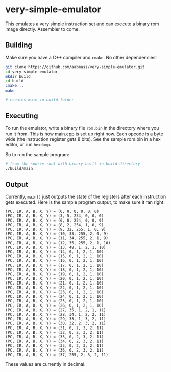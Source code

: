 very-simple-emulator
=============

This emulates a very simple instruction set and can execute a binary rom image
directly. Assembler to come.

Building
------
Make sure you have a C++ compiler and `cmake`. No other dependencies!

```sh
git clone https://github.com/aabmass/very-simple-emulator.git
cd very-simple-emulator
mkdir build
cd build
cmake ..
make

# creates main in build folder
```

Executing
------
To run the emulator, write a binary file `rom.bin` in the directory where you
run it from. This is how main.cpp is set up right now. Each opcode is a byte
wide (the instruction register gets 8 bits). See the sample rom.bin in a hex
editor, or run `hexdump`.

So to run the sample program:
```sh
# from the source root with binary built in build directory
./build/main
```

Output
-------
Currently, `main()` just outputs the state of the registers after each
instruction gets executed. Here is the sample program output, to make sure
it ran right:

```
(PC, IR, A, B, X, Y) = (0, 0, 0, 0, 0, 0)
(PC, IR, A, B, X, Y) = (3, 5, 254, 0, 0, 0)
(PC, IR, A, B, X, Y) = (6, 8, 254, 0, 0, 9)
(PC, IR, A, B, X, Y) = (8, 2, 254, 1, 0, 9)
(PC, IR, A, B, X, Y) = (9, 32, 255, 1, 0, 9)
(PC, IR, A, B, X, Y) = (10, 33, 255, 2, 0, 9)
(PC, IR, A, B, X, Y) = (11, 34, 255, 2, 1, 9)
(PC, IR, A, B, X, Y) = (12, 35, 255, 2, 1, 10)
(PC, IR, A, B, X, Y) = (13, 48, 1, 2, 1, 10)
(PC, IR, A, B, X, Y) = (14, 0, 1, 2, 1, 10)
(PC, IR, A, B, X, Y) = (15, 0, 1, 2, 1, 10)
(PC, IR, A, B, X, Y) = (16, 0, 1, 2, 1, 10)
(PC, IR, A, B, X, Y) = (17, 0, 1, 2, 1, 10)
(PC, IR, A, B, X, Y) = (18, 0, 1, 2, 1, 10)
(PC, IR, A, B, X, Y) = (19, 0, 1, 2, 1, 10)
(PC, IR, A, B, X, Y) = (20, 0, 1, 2, 1, 10)
(PC, IR, A, B, X, Y) = (21, 0, 1, 2, 1, 10)
(PC, IR, A, B, X, Y) = (22, 0, 1, 2, 1, 10)
(PC, IR, A, B, X, Y) = (23, 0, 1, 2, 1, 10)
(PC, IR, A, B, X, Y) = (24, 0, 1, 2, 1, 10)
(PC, IR, A, B, X, Y) = (25, 0, 1, 2, 1, 10)
(PC, IR, A, B, X, Y) = (26, 0, 1, 2, 1, 10)
(PC, IR, A, B, X, Y) = (27, 35, 1, 2, 1, 11)
(PC, IR, A, B, X, Y) = (28, 34, 1, 2, 2, 11)
(PC, IR, A, B, X, Y) = (29, 33, 1, 3, 2, 11)
(PC, IR, A, B, X, Y) = (30, 32, 2, 3, 2, 11)
(PC, IR, A, B, X, Y) = (31, 0, 2, 3, 2, 11)
(PC, IR, A, B, X, Y) = (32, 0, 2, 3, 2, 11)
(PC, IR, A, B, X, Y) = (33, 0, 2, 3, 2, 11)
(PC, IR, A, B, X, Y) = (34, 0, 2, 3, 2, 11)
(PC, IR, A, B, X, Y) = (35, 0, 2, 3, 2, 11)
(PC, IR, A, B, X, Y) = (36, 0, 2, 3, 2, 11)
(PC, IR, A, B, X, Y) = (37, 255, 2, 3, 2, 11)
```

These values are currently in decimal.
